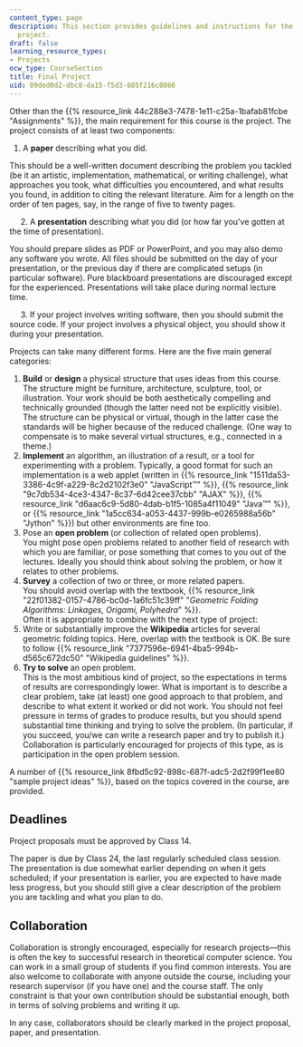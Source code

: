 ```yaml
---
content_type: page
description: This section provides guidelines and instructions for the required course
  project.
draft: false
learning_resource_types:
- Projects
ocw_type: CourseSection
title: Final Project
uid: 09ded0d2-dbc8-da15-f5d3-605f216c0866
---
```

Other than the {{% resource_link 44c288e3-7478-1e11-c25a-1bafab81fcbe "Assignments" %}}, the main requirement for this course is the project. The project consists of at least two components:

1. A **paper** describing what you did.

This should be a well-written document describing the problem you tackled (be it an artistic, implementation, mathematical, or writing challenge), what approaches you took, what difficulties you encountered, and what results you found, in addition to citing the relevant literature. Aim for a length on the order of ten pages, say, in the range of five to twenty pages.

     2. A **presentation** describing what you did (or how far you've gotten at the time of presentation).

You should prepare slides as PDF or PowerPoint, and you may also demo any software you wrote. All files should be submitted on the day of your presentation, or the previous day if there are complicated setups (in particular software). Pure blackboard presentations are discouraged except for the experienced. Presentations will take place during normal lecture time.

     3. If your project involves writing software, then you should submit the source code. If your project involves a physical object, you should show it during your presentation.

Projects can take many different forms. Here are the five main general categories:

1. **Build** or **design** a physical structure that uses ideas from this course.   
    The structure might be furniture, architecture, sculpture, tool, or illustration. Your work should be both aesthetically compelling and technically grounded (though the latter need not be explicitly visible). The structure can be physical or virtual, though in the latter case the standards will be higher because of the reduced challenge. (One way to compensate is to make several virtual structures, e.g., connected in a theme.)
2. **Implement** an algorithm, an illustration of a result, or a tool for experimenting with a problem. Typically, a good format for such an implementation is a web applet (written in {{% resource_link "1511da53-3386-4c9f-a229-8c2d2102f3e0" "JavaScript™" %}}, {{% resource_link "9c7db534-4ce3-4347-8c37-6d42cee37cbb" "AJAX" %}}, {{% resource_link "d6aac6c9-5d80-4dab-b1f5-1085a4f11049" "Java™" %}}, or {{% resource_link "1a5cc634-a053-4437-999b-e0265988a56b" "Jython" %}}) but other environments are fine too.
3. Pose an **open problem** (or collection of related open problems).   
    You might pose open problems related to another field of research with which you are familiar, or pose something that comes to you out of the lectures. Ideally you should think about solving the problem, or how it relates to other problems.
4. **Survey** a collection of two or three, or more related papers.   
    You should avoid overlap with the textbook, {{% resource_link "22f01382-0157-4786-bc0d-1a6fc51c39ff" "_Geometric Folding Algorithms: Linkages, Origami, Polyhedra_" %}}.   
    Often it is appropriate to combine with the next type of project:
5. Write or substantially improve the **Wikipedia** articles for several geometric folding topics. Here, overlap with the textbook is OK. Be sure to follow {{% resource_link "7377596e-6941-4ba5-994b-d565c672dc50" "Wikipedia guidelines" %}}.
6. **Try to solve** an open problem.   
    This is the most ambitious kind of project, so the expectations in terms of results are correspondingly lower. What is important is to describe a clear problem, take (at least) one good approach to that problem, and describe to what extent it worked or did not work. You should not feel pressure in terms of grades to produce results, but you should spend substantial time thinking and trying to solve the problem. (In particular, if you succeed, you/we can write a research paper and try to publish it.) Collaboration is particularly encouraged for projects of this type, as is participation in the open problem session.

A number of {{% resource_link 8fbd5c92-898c-687f-adc5-2d2f99f1ee80 "sample project ideas" %}}, based on the topics covered in the course, are provided.

## Deadlines

Project proposals must be approved by Class 14.

The paper is due by Class 24, the last regularly scheduled class session. The presentation is due somewhat earlier depending on when it gets scheduled; if your presentation is earlier, you are expected to have made less progress, but you should still give a clear description of the problem you are tackling and what you plan to do.

## Collaboration

Collaboration is strongly encouraged, especially for research projects—this is often the key to successful research in theoretical computer science. You can work in a small group of students if you find common interests. You are also welcome to collaborate with anyone outside the course, including your research supervisor (if you have one) and the course staff. The only constraint is that your own contribution should be substantial enough, both in terms of solving problems and writing it up.

In any case, collaborators should be clearly marked in the project proposal, paper, and presentation.